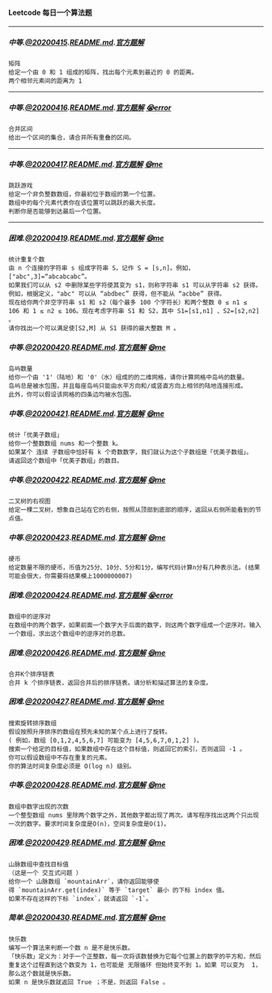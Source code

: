 #### Leetcode 每日一个算法题

---
##### 中等.[@20200415](./src/main/java/_20200415/Solution.java).[README.md](./src/main/java/_20200415/README.md).[官方题解](src/main/java/_20200415/Official_Solution.md)
```$xslt
矩阵
给定一个由 0 和 1 组成的矩阵，找出每个元素到最近的 0 的距离。
两个相邻元素间的距离为 1
```
---
##### 中等.[@20200416](./src/main/java/_20200416/Solution.java).[README.md](./src/main/java/_20200416/README.md).[官方题解](src/main/java/_20200416/Official_Solution.md) [😭error](./src/main/java/_20200416/Solution_error.java)
```$xslt
合并区间
给出一个区间的集合，请合并所有重叠的区间。
```
---
##### 中等.[@20200417](./src/main/java/_20200417/Solution.java).[README.md](./src/main/java/_20200417/README.md).[官方题解](src/main/java/_20200417/Official_Solution.md) [😄me](./src/main/java/_20200417/Solution_me.java)
```$xslt
跳跃游戏
给定一个非负整数数组，你最初位于数组的第一个位置。
数组中的每个元素代表你在该位置可以跳跃的最大长度。
判断你是否能够到达最后一个位置。
```
---
##### 困难.[@20200419](./src/main/java/_20200419/Solution.java).[README.md](./src/main/java/_20200419/README.md).[官方题解](src/main/java/_20200419/Official_Solution.md) [😄me](./src/main/java/_20200419/Solution_me.java)
```$xslt
统计重复个数
由 n 个连接的字符串 s 组成字符串 S，记作 S = [s,n]。例如，["abc",3]=“abcabcabc”。
如果我们可以从 s2 中删除某些字符使其变为 s1，则称字符串 s1 可以从字符串 s2 获得。例如，根据定义，"abc" 可以从 “abdbec” 获得，但不能从 “acbbe” 获得。
现在给你两个非空字符串 s1 和 s2（每个最多 100 个字符长）和两个整数 0 ≤ n1 ≤ 106 和 1 ≤ n2 ≤ 106。现在考虑字符串 S1 和 S2，其中 S1=[s1,n1] 、S2=[s2,n2] 。
请你找出一个可以满足使[S2,M] 从 S1 获得的最大整数 M 。
```
##### 中等.[@20200420](./src/main/java/_20200420/Solution.java).[README.md](./src/main/java/_20200420/README.md).[官方题解](src/main/java/_20200420/Official_Solution.md) [😄me](./src/main/java/_20200420/Solution_me.java)
```$xslt
岛屿数量
给你一个由 '1'（陆地）和 '0'（水）组成的的二维网格，请你计算网格中岛屿的数量。
岛屿总是被水包围，并且每座岛屿只能由水平方向和/或竖直方向上相邻的陆地连接形成。
此外，你可以假设该网格的四条边均被水包围。
```
##### 中等.[@20200421](./src/main/java/_20200421/Solution.java).[README.md](./src/main/java/_20200421/README.md).[官方题解](src/main/java/_20200421/Official_Solution.md) [😄me](./src/main/java/_20200421/Solution_me.java)
```$xslt
统计「优美子数组」
给你一个整数数组 nums 和一个整数 k。
如果某个 连续 子数组中恰好有 k 个奇数数字，我们就认为这个子数组是「优美子数组」。
请返回这个数组中「优美子数组」的数目。
```
##### 中等.[@20200422](./src/main/java/_20200422/Solution.java).[README.md](./src/main/java/_20200422/README.md).[官方题解](src/main/java/_20200422/Official_Solution.md) [😄me](./src/main/java/_20200422/Solution_me.java)
```$xslt
二叉树的右视图
给定一棵二叉树，想象自己站在它的右侧，按照从顶部到底部的顺序，返回从右侧所能看到的节点值。
```
##### 中等.[@20200423](./src/main/java/_20200423/Solution.java).[README.md](./src/main/java/_20200423/README.md).[官方题解](src/main/java/_20200423/Official_Solution.md) [😄me](./src/main/java/_20200423/Solution_me.java)
```$xslt
硬币
给定数量不限的硬币，币值为25分、10分、5分和1分，编写代码计算n分有几种表示法。(结果可能会很大，你需要将结果模上1000000007)
```
##### 困难.[@20200424](./src/main/java/_20200424/Solution.java).[README.md](./src/main/java/_20200424/README.md).[官方题解](src/main/java/_20200424/Official_Solution.md) [😭error](./src/main/java/_20200424/Solution_me.java)
```$xslt
数组中的逆序对
在数组中的两个数字，如果前面一个数字大于后面的数字，则这两个数字组成一个逆序对。输入一个数组，求出这个数组中的逆序对的总数。
```
##### 困难.[@20200426](./src/main/java/_20200426/Solution.java).[README.md](./src/main/java/_20200426/README.md).[官方题解](src/main/java/_20200426/Official_Solution.md) [😄me](./src/main/java/_20200426/Solution_me.java)
```$xslt
合并K个排序链表
合并 k 个排序链表，返回合并后的排序链表。请分析和描述算法的复杂度。
```
##### 困难.[@20200427](./src/main/java/_20200427/Solution.java).[README.md](./src/main/java/_20200427/README.md).[官方题解](src/main/java/_20200427/Official_Solution.md) [😄me](./src/main/java/_20200427/Solution_me.java)
```$xslt
搜索旋转排序数组
假设按照升序排序的数组在预先未知的某个点上进行了旋转。
( 例如，数组 [0,1,2,4,5,6,7] 可能变为 [4,5,6,7,0,1,2] )。
搜索一个给定的目标值，如果数组中存在这个目标值，则返回它的索引，否则返回 -1 。
你可以假设数组中不存在重复的元素。
你的算法时间复杂度必须是 O(log n) 级别。
```
##### 中等.[@20200428](./src/main/java/_20200428/Solution.java).[README.md](./src/main/java/_20200428/README.md).[官方题解](src/main/java/_20200428/Official_Solution.md) [😄me](./src/main/java/_20200428/Solution_me.java)
```$xslt
数组中数字出现的次数
一个整型数组 nums 里除两个数字之外，其他数字都出现了两次。请写程序找出这两个只出现一次的数字。要求时间复杂度是O(n)，空间复杂度是O(1)。
```
##### 困难.[@20200429](./src/main/java/_20200429/Solution.java).[README.md](./src/main/java/_20200429/README.md).[官方题解](src/main/java/_20200429/Official_Solution.md) [😄me](./src/main/java/_20200429/Solution_me.java)
```$xslt
山脉数组中查找目标值
（这是一个 交互式问题 ）
给你一个 山脉数组 `mountainArr`，请你返回能够使得 `mountainArr.get(index)` 等于 `target` 最小 的下标 index 值。
如果不存在这样的下标 `index`，就请返回 `-1`。
```
##### 简单.[@20200430](./src/main/java/_20200430/Solution.java).[README.md](./src/main/java/_20200430/README.md).[官方题解](src/main/java/_20200430/Official_Solution.md) [😄me](./src/main/java/_20200430/Solution_me.java)
```$xslt
快乐数
编写一个算法来判断一个数 n 是不是快乐数。
「快乐数」定义为：对于一个正整数，每一次将该数替换为它每个位置上的数字的平方和，然后重复这个过程直到这个数变为 1，也可能是 无限循环 但始终变不到 1。如果 可以变为  1，那么这个数就是快乐数。
如果 n 是快乐数就返回 True ；不是，则返回 False 。
```